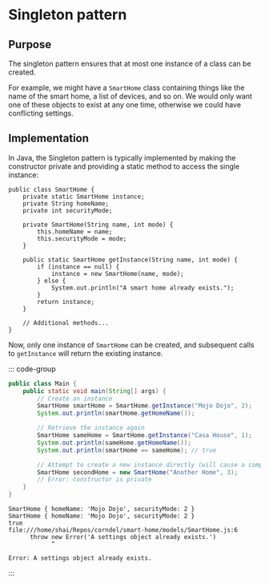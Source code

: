 # Singleton pattern

## Purpose

The singleton pattern ensures that at most one instance of a class can be
created.

For example, we might have a `SmartHome` class containing things like the name
of the smart home, a list of devices, and so on. We would only want one of these
objects to exist at any one time, otherwise we could have conflicting settings.

## Implementation

In Java, the Singleton pattern is typically implemented by making the
constructor private and providing a static method to access the single instance:

```java{2,11-18}
public class SmartHome {
    private static SmartHome instance;
    private String homeName;
    private int securityMode;

    private SmartHome(String name, int mode) {
        this.homeName = name;
        this.securityMode = mode;
    }

    public static SmartHome getInstance(String name, int mode) {
        if (instance == null) {
            instance = new SmartHome(name, mode);
        } else {
            System.out.println("A smart home already exists.");
        }
        return instance;
    }

    // Additional methods...
}

```

Now, only one instance of `SmartHome` can be created, and subsequent calls to
`getInstance` will return the existing instance.

::: code-group

```java
public class Main {
    public static void main(String[] args) {
        // Create an instance
        SmartHome smartHome = SmartHome.getInstance("Mojo Dojo", 2);
        System.out.println(smartHome.getHomeName());

        // Retrieve the instance again
        SmartHome sameHome = SmartHome.getInstance("Casa House", 1);
        System.out.println(sameHome.getHomeName());
        System.out.println(smartHome == sameHome); // true

        // Attempt to create a new instance directly (will cause a compile-time error)
        SmartHome secondHome = new SmartHome("Another Home", 3);
        // Error: constructor is private
    }
}
```

```console [output]
SmartHome { homeName: 'Mojo Dojo', securityMode: 2 }
SmartHome { homeName: 'Mojo Dojo', securityMode: 2 }
true
file:///home/shai/Repos/corndel/smart-home/models/SmartHome.js:6
      throw new Error('A settings object already exists.')
            ^

Error: A settings object already exists.
```

:::
